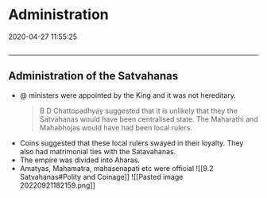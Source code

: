 # Administration
2020-04-27 11:55:25

```toc
```
---


## Administration of the Satvahanas

- @  ministers were appointed by the King and it was not hereditary.
  > B D Chattopadhyay suggested that it is unlikely that they the Satvahanas would have been centralised state. The Maharathi and Mahabhojas would have had been local rulers.
-   Coins suggested that these local rulers swayed in their loyalty. They also had matrimonial ties with the Satavahanas.
-   The empire was divided into Aharas.
-   Amatyas, Mahamatra, mahasenapati etc were official
![[9.2 Satvahanas#Polity and Coinage]]
![[Pasted image 20220921182159.png]]






